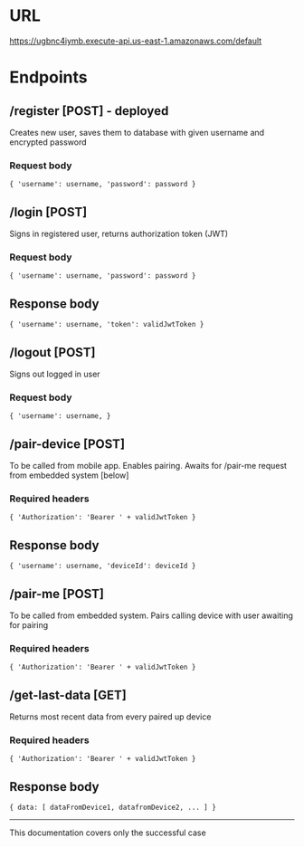 # URL
https://ugbnc4iymb.execute-api.us-east-1.amazonaws.com/default
# Endpoints
## /register [POST] - deployed
Creates new user, saves them to database with given username and encrypted password
### Request body
`{
  'username': username,
  'password': password
}`
## /login [POST]
Signs in registered user, returns authorization token (JWT)
### Request body
`{
  'username': username,
  'password': password
}`
## Response body
`{
  'username': username,
  'token': validJwtToken
}`
## /logout [POST]
Signs out logged in user
### Request body
`{
  'username': username,
}`
## /pair-device [POST]
To be called from mobile app. Enables pairing. Awaits for /pair-me request from embedded system [below]
### Required headers
`{
  'Authorization': 'Bearer ' + validJwtToken
}`
## Response body
`{
  'username': username,
  'deviceId': deviceId
}`
## /pair-me [POST]
To be called from embedded system. Pairs calling device with user awaiting for pairing
### Required headers
`{
  'Authorization': 'Bearer ' + validJwtToken
}`
## /get-last-data [GET]
Returns most recent data from every paired up device
### Required headers
`{
  'Authorization': 'Bearer ' + validJwtToken
}`
## Response body
`{
  data: [
    dataFromDevice1,
    datafromDevice2,
    ...
  ]
}`
<hr>
This documentation covers only the successful case
